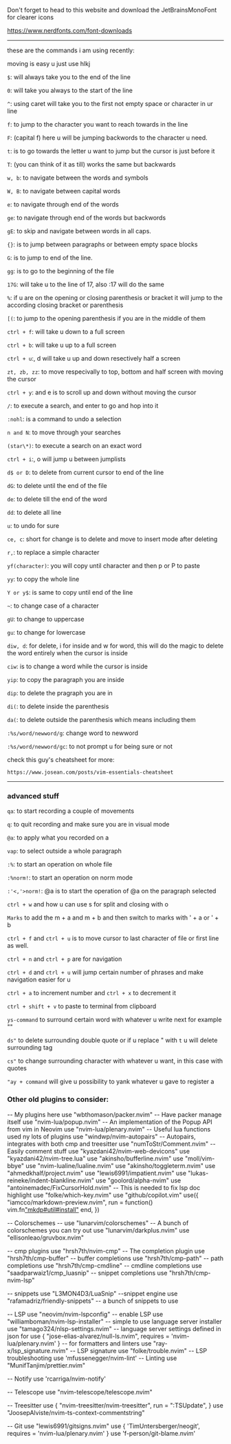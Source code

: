 Don't forget to head to this website and download the JetBrainsMonoFont for clearer icons

https://www.nerdfonts.com/font-downloads

---

these are the commands i am using recently:

moving is easy u just use hlkj

`$`: will always take you to the end of the line

`0`: will take you always to the start of the line

`^`: using caret will take you to the first not empty space or character in ur line

`f`: to jump to the character you want to reach towards in the line

`F`: (capital f) here u will be jumping backwords to the character u need.

`t`: is to go towards the letter u want to jump but the cursor is just before it

`T`: (you can think of it as till) works the same but backwards

`w, b`: to navigate between the words and symbols

`W, B`: to navigate between capital words

`e`: to navigate through end of the words

`ge`: to navigate through end of the words but backwords

`gE`: to skip and navigate between words in all caps.

`{}`: is to jump between paragraphs or between empty space blocks

`G`: is to jump to end of the line.

`gg`: is to go to the beginning of the file

`17G`: will take u to the line of 17, also :17 will do the same

`%`: if u are on the opening or closing parenthesis or bracket it will jump to the according closing bracket or parenthesis

`[(`: to jump to the opening parenthesis if you are in the middle of them

`ctrl + f`: will take u down to a full screen

`ctrl + b`: will take u up to a full screen

`ctrl + u`:, d will take u up and down resectively half a screen

`zt, zb, zz`: to move respecivally to top, bottom and half screen with moving the cursor

`ctrl + y`: and e is to scroll up and down without moving the cursor

`/`: to execute a search, and enter to go and hop into it

`:nohl`: is a command to undo a selection

`n and N`: to move through your searches

`(star\*)`: to execute a search on an exact word

`ctrl + i`:, o will jump u between jumplists

`d$ or D`: to delete from current cursor to end of the line

`dG`: to delete until the end of the file

`de`: to delete till the end of the word

`dd`: to delete all line

`u`: to undo for sure

`ce, c`: short for change is to delete and move to insert mode after deleting

`r,`: to replace a simple character

`yf(character)`: you will copy until character and then p or P to paste

`yy`: to copy the whole line

`Y or y$`: is same to copy until end of the line

`~`: to change case of a character

`gU`: to change to uppercase

`gu`: to change for lowercase

`diw, d`: for delete, i for inside and w for word, this will do the magic to delete the word entirely when the cursor is inside

`ciw`: is to change a word while the cursor is inside

`yip`: to copy the paragraph you are inside

`dip`: to delete the pragraph you are in

`di(`: to delete inside the parenthesis

`da(`: to delete outside the parenthesis which means including them

`:%s/word/newword/g`: change word to newword

`:%s/word/newword/gc`: to not prompt u for being sure or not

check this guy's cheatsheet for more:

`https://www.josean.com/posts/vim-essentials-cheatsheet`

---

### advanced stuff

`qa`: to start recording a couple of movements

`q`: to quit recording and make sure you are in visual mode

`@a`: to apply what you recorded on a

`vap`: to select outside a whole paragraph

`:%`: to start an operation on whole file

`:%norm!`: to start an operation on norm mode

`:'<,'>norm!`: @a is to start the operation of @a on the paragraph selected

`ctrl + w` and how u can use s for split and closing with o

`Marks` to add the m + a and m + b and then switch to marks with ' + a or ' + b

`ctrl + f` and `ctrl + u` is to move cursor to last character of file or first line as well.

`ctrl + n` and `ctrl + p` are for navigation

`ctrl + d` and `ctrl + u` will jump certain number of phrases and make navigation easier for u

`ctrl + a` to increment number and `ctrl + x` to decrement it

`ctrl + shift + v` to paste to terminal from clipboard

`ys-command` to surround certain word with whatever u write next for example ""

`ds"` to delete surrounding double quote or if u replace " with `t` u will delete surrounding tag

`cs"` to change surrounding character with whatever u want, in this case with quotes

`"ay + command` will give u possibility to yank whatever u gave to register a

### Other old plugins to consider:

-- My plugins here
use "wbthomason/packer.nvim" -- Have packer manage itself
use "nvim-lua/popup.nvim" -- An implementation of the Popup API from vim in Neovim
use "nvim-lua/plenary.nvim" -- Useful lua functions used ny lots of plugins
use "windwp/nvim-autopairs" -- Autopairs, integrates with both cmp and treesitter
use "numToStr/Comment.nvim" -- Easily comment stuff
use "kyazdani42/nvim-web-devicons"
use "kyazdani42/nvim-tree.lua"
use "akinsho/bufferline.nvim"
use "moll/vim-bbye"
use "nvim-lualine/lualine.nvim"
use "akinsho/toggleterm.nvim"
use "ahmedkhalf/project.nvim"
use "lewis6991/impatient.nvim"
use "lukas-reineke/indent-blankline.nvim"
use "goolord/alpha-nvim"
use "antoinemadec/FixCursorHold.nvim" -- This is needed to fix lsp doc highlight
use "folke/which-key.nvim"
use "github/copilot.vim"
use({
"iamcco/markdown-preview.nvim",
run = function() vim.fn["mkdp#util#install"]() end,
})

-- Colorschemes
-- use "lunarvim/colorschemes" -- A bunch of colorschemes you can try out
use "lunarvim/darkplus.nvim"
use "ellisonleao/gruvbox.nvim"

-- cmp plugins
use "hrsh7th/nvim-cmp" -- The completion plugin
use "hrsh7th/cmp-buffer" -- buffer completions
use "hrsh7th/cmp-path" -- path completions
use "hrsh7th/cmp-cmdline" -- cmdline completions
use "saadparwaiz1/cmp_luasnip" -- snippet completions
use "hrsh7th/cmp-nvim-lsp"

-- snippets
use "L3MON4D3/LuaSnip" --snippet engine
use "rafamadriz/friendly-snippets" -- a bunch of snippets to use

-- LSP
use "neovim/nvim-lspconfig" -- enable LSP
use "williamboman/nvim-lsp-installer" -- simple to use language server installer
use "tamago324/nlsp-settings.nvim" -- language server settings defined in json for
use { "jose-elias-alvarez/null-ls.nvim", requires = 'nvim-lua/plenary.nvim' } -- for formatters and linters
use "ray-x/lsp_signature.nvim" -- LSP signature
use "folke/trouble.nvim" -- LSP troubleshooting
use 'mfussenegger/nvim-lint' -- Linting
use "MunifTanjim/prettier.nvim"

-- Notify
use 'rcarriga/nvim-notify'

-- Telescope
use "nvim-telescope/telescope.nvim"

-- Treesitter
use {
"nvim-treesitter/nvim-treesitter",
run = ":TSUpdate",
}
use "JoosepAlviste/nvim-ts-context-commentstring"

-- Git
use "lewis6991/gitsigns.nvim"
use { 'TimUntersberger/neogit', requires = 'nvim-lua/plenary.nvim' }
use 'f-person/git-blame.nvim'
